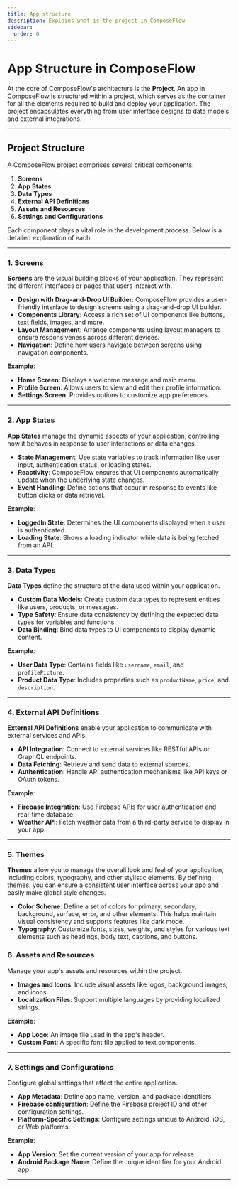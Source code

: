 ```yaml
---
title: App structure
description: Explains what is the project in ComposeFlow
sidebar:
  order: 0
---
```


# App Structure in ComposeFlow

At the core of ComposeFlow's architecture is the **Project**. An app in ComposeFlow is structured within a project, which serves as the container for all the elements required to build and deploy your application. The project encapsulates everything from user interface designs to data models and external integrations.

---

## Project Structure

A ComposeFlow project comprises several critical components:

1. **Screens**
2. **App States**
3. **Data Types**
4. **External API Definitions**
5. **Assets and Resources**
6. **Settings and Configurations**

Each component plays a vital role in the development process. Below is a detailed explanation of each.

---

### 1. Screens

**Screens** are the visual building blocks of your application. They represent the different interfaces or pages that users interact with.

- **Design with Drag-and-Drop UI Builder**: ComposeFlow provides a user-friendly interface to design screens using a drag-and-drop UI builder.
- **Components Library**: Access a rich set of UI components like buttons, text fields, images, and more.
- **Layout Management**: Arrange components using layout managers to ensure responsiveness across different devices.
- **Navigation**: Define how users navigate between screens using navigation components.

**Example**:

- **Home Screen**: Displays a welcome message and main menu.
- **Profile Screen**: Allows users to view and edit their profile information.
- **Settings Screen**: Provides options to customize app preferences.

---

### 2. App States

**App States** manage the dynamic aspects of your application, controlling how it behaves in response to user interactions or data changes.

- **State Management**: Use state variables to track information like user input, authentication status, or loading states.
- **Reactivity**: ComposeFlow ensures that UI components automatically update when the underlying state changes.
- **Event Handling**: Define actions that occur in response to events like button clicks or data retrieval.

**Example**:

- **LoggedIn State**: Determines the UI components displayed when a user is authenticated.
- **Loading State**: Shows a loading indicator while data is being fetched from an API.

---

### 3. Data Types

**Data Types** define the structure of the data used within your application.

- **Custom Data Models**: Create custom data types to represent entities like users, products, or messages.
- **Type Safety**: Ensure data consistency by defining the expected data types for variables and functions.
- **Data Binding**: Bind data types to UI components to display dynamic content.

**Example**:

- **User Data Type**: Contains fields like `username`, `email`, and `profilePicture`.
- **Product Data Type**: Includes properties such as `productName`, `price`, and `description`.

---

### 4. External API Definitions

**External API Definitions** enable your application to communicate with external services and APIs.

- **API Integration**: Connect to external services like RESTful APIs or GraphQL endpoints.
- **Data Fetching**: Retrieve and send data to external sources.
- **Authentication**: Handle API authentication mechanisms like API keys or OAuth tokens.

**Example**:

- **Firebase Integration**: Use Firebase APIs for user authentication and real-time database.
- **Weather API**: Fetch weather data from a third-party service to display in your app.

---

### 5. Themes

**Themes** allow you to manage the overall look and feel of your application, including colors, typography, and other stylistic elements. By defining themes, you can ensure a consistent user interface across your app and easily make global style changes.

- **Color Scheme**: Define a set of colors for primary, secondary, background, surface, error, and other elements. This helps maintain visual consistency and supports features like dark mode.
- **Typography**: Customize fonts, sizes, weights, and styles for various text elements such as headings, body text, captions, and buttons.

### 6. Assets and Resources

Manage your app's assets and resources within the project.

- **Images and Icons**: Include visual assets like logos, background images, and icons.
- **Localization Files**: Support multiple languages by providing localized strings.

**Example**:

- **App Logo**: An image file used in the app's header.
- **Custom Font**: A specific font file applied to text components.

---

### 7. Settings and Configurations

Configure global settings that affect the entire application.

- **App Metadata**: Define app name, version, and package identifiers.
- **Firebase configuration**: Define the Firebase project ID and other configuration settings.
- **Platform-Specific Settings**: Configure settings unique to Android, iOS, or Web platforms.

**Example**:

- **App Version**: Set the current version of your app for release.
- **Android Package Name**: Define the unique identifier for your Android app.

---
